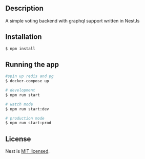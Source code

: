 ## Description

A simple voting backend with graphql support written in NestJs

## Installation

```bash
$ npm install
```

## Running the app

```bash
#spin up redis and pg
$ docker-compose up

# development
$ npm run start

# watch mode
$ npm run start:dev

# production mode
$ npm run start:prod
```

## License

  Nest is [MIT licensed](LICENSE).
